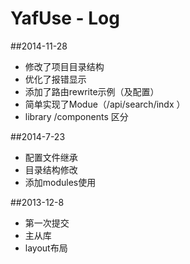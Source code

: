 # YafUse - Log
##2014-11-28
- 修改了项目目录结构
- 优化了报错显示
- 添加了路由rewrite示例（及配置）
- 简单实现了Modue（/api/search/indx ）
- library /components 区分

##2014-7-23
- 配置文件继承
- 目录结构修改
- 添加modules使用

##2013-12-8
- 第一次提交
- 主从库
- layout布局